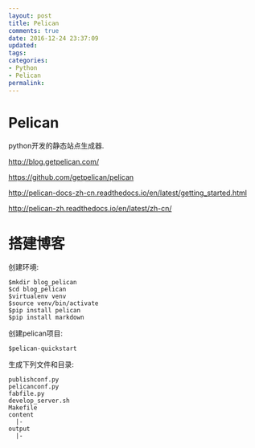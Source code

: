 ```yaml
---
layout: post
title: Pelican
comments: true
date: 2016-12-24 23:37:09
updated:
tags:
categories:
- Python
- Pelican
permalink:
---
```


# Pelican

python开发的静态站点生成器.

<http://blog.getpelican.com/>

<https://github.com/getpelican/pelican>

<http://pelican-docs-zh-cn.readthedocs.io/en/latest/getting_started.html>

<http://pelican-zh.readthedocs.io/en/latest/zh-cn/>

# 搭建博客

创建环境:

    $mkdir blog_pelican
    $cd blog_pelican
    $virtualenv venv
    $source venv/bin/activate
    $pip install pelican
    $pip install markdown

创建pelican项目:

    $pelican-quickstart

生成下列文件和目录:

    publishconf.py
    pelicanconf.py
    fabfile.py
    develop_server.sh
    Makefile
    content
      |-
    output
      |-


